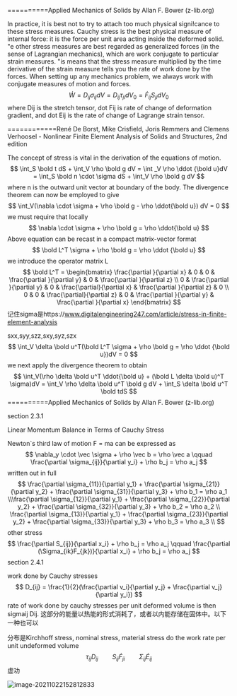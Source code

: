 ==========Applied Mechanics of Solids by Allan F. Bower (z-lib.org)

In practice, it is best not to try to attach too much physical signi!cance to these stress
measures. Cauchy stress is the best physical measure of internal force: it is the force per
unit area acting inside the deformed solid. "e other stress measures are best regarded
as generalized forces (in the sense of Lagrangian mechanics), which are work conjugate
to particular strain measures. "is means that the stress measure multiplied by the time
derivative of the strain measure tells you the rate of work done by the forces. When setting up any mechanics problem, we always work with conjugate measures of motion and
forces.  
$$
\dot W = D_{ij}\sigma_{ij}dV = D_{ij}\tau_{ji}dV_0 = \dot F_{ij}S_{ji}dV_0 
$$
where Dij is the stretch tensor, dot Fij is rate of change of deformation gradient, and dot Eij is the rate of change of Lagrange strain tensor.

============René De Borst, Mike Crisfield, Joris Remmers and Clemens Verhoosel - Nonlinear Finite Element Analysis of Solids and Structures, 2nd edition

The concept of stress is vital in the derivation of the equations of motion.
$$
\int_S \bold t dS + \int_V \rho \bold g dV = \int _V \rho \ddot {\bold u}dV = \int_S \bold n \cdot \sigma dS + \int_V \rho \bold g dV 
$$
where n is the outward unit vector at boundary of the body. The divergence theorem can now be employed to give
$$
\int_V(\nabla \cdot \sigma + \rho \bold g - \rho \ddot{\bold u}) dV = 0
$$
we must require that locally
$$
\nabla \cdot \sigma + \rho \bold g = \rho \ddot{\bold u}
$$
Above equation can be recast in a compact matrix-vector format
$$
\bold L^T \sigma + \rho \bold g = \rho \ddot {\bold u}
$$
we introduce the operator matrix L
$$
\bold L^T = \begin{bmatrix} \frac{\partial }{\partial x} & 0 & 0  & \frac{\partial }{\partial y} & 0 & \frac{\partial }{\partial z} \\ 0 & \frac{\partial }{\partial y} & 0 & \frac{\partial}{\partial x} & \frac{\partial }{\partial z} & 0 \\ 0 & 0 & \frac{\partial}{\partial z} & 0 & \frac{\partial }{\partial y} & \frac{\partial }{\partial x} \end{bmatrix}
$$
记住sigma是https://www.digitalengineering247.com/article/stress-in-finite-element-analysis

sxx,syy,szz,sxy,syz,szx
$$
\int_V \delta \bold u^T(\bold L^T \sigma + \rho \bold g = \rho \ddot {\bold u})dV = 0
$$
we next apply the divergence theorem to obtain
$$
\int_V(\rho \delta \bold u^T \ddot{\bold u} + (\bold L \delta \bold u)^T \sigma)dV = \int_V \rho \delta \bold u^T \bold g dV + \int_S \delta \bold u^T \bold tdS
$$
==========Applied Mechanics of Solids by Allan F. Bower (z-lib.org)

section 2.3.1

Linear Momentum Balance in Terms of Cauchy Stress

Newton`s third law of motion F = ma can be expressed as
$$
\nabla_y \cdot \vec \sigma + \rho \vec b = \rho \vec a \qquad \frac{\partial \sigma_{ij}}{\partial y_i} + \rho b_j = \rho a_j
$$
written out in full
$$
\frac{\partial \sigma_{11}}{\partial y_1} + \frac{\partial \sigma_{21}}{\partial y_2} + \frac{\partial \sigma_{31}}{\partial y_3} + \rho b_1 = \rho a_1 \\\frac{\partial \sigma_{12}}{\partial y_1} + \frac{\partial \sigma_{22}}{\partial y_2} + \frac{\partial \sigma_{32}}{\partial y_3} + \rho b_2 = \rho a_2 \\
\frac{\partial \sigma_{13}}{\partial y_1} + \frac{\partial \sigma_{23}}{\partial y_2} + \frac{\partial \sigma_{33}}{\partial y_3} + \rho b_3 = \rho a_3 \\
$$
other stress
$$
\frac{\partial S_{ij}}{\partial x_i} + \rho b_j = \rho a_j \qquad  \frac{\partial (\Sigma_{ik}F_{jk})}{\partial x_i} + \rho b_j = \rho a_j
$$
section 2.4.1

work done by Cauchy stresses
$$
D_{ij} = \frac{1}{2}(\frac{\partial v_i}{\partial y_j} + \frac{\partial v_j}{\partial y_i}) 
$$
rate of work done by cauchy stresses per unit deformed volume is then sigmaij Dij. 这部分的能量以热能的形式消耗了，或者以内能存储在固体中。以下一种也可以

分布是Kirchhoff stress, nominal stress, material stress do the work rate per unit undeformed volume
$$
\tau_{ij}D_{ij} \qquad S_{ij}\dot F_{ji} \qquad \Sigma_{ij}\dot E_{ij}
$$
虚功

![image-20211022152812833](C:\Users\acer\AppData\Roaming\Typora\typora-user-images\image-20211022152812833.png)